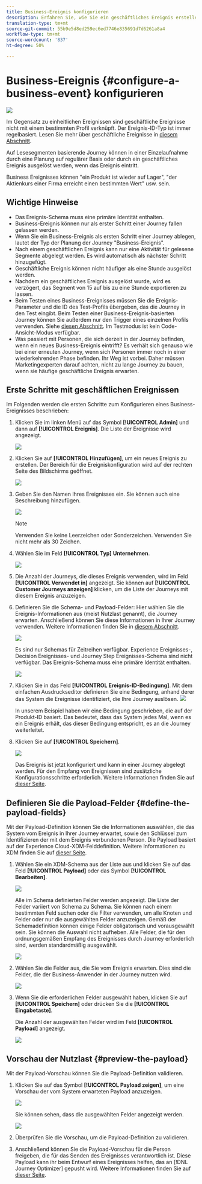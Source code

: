 ```yaml
---
title: Business-Ereignis konfigurieren
description: Erfahren Sie, wie Sie ein geschäftliches Ereignis erstellen
translation-type: tm+mt
source-git-commit: 55b9e5d8ed259ec6ed7746e835691d7d6261a8a4
workflow-type: tm+mt
source-wordcount: '837'
ht-degree: 50%

---
```


# Business-Ereignis {#configure-a-business-event} konfigurieren

![](../assets/do-not-localize/badge.png)

Im Gegensatz zu einheitlichen Ereignissen sind geschäftliche Ereignisse nicht mit einem bestimmten Profil verknüpft. Der Ereignis-ID-Typ ist immer regelbasiert. Lesen Sie mehr über geschäftliche Ereignisse in [diesem Abschnitt](../event/about-events.md).

Auf Lesesegmenten basierende Journey können in einer Einzelaufnahme durch eine Planung auf regulärer Basis oder durch ein geschäftliches Ereignis ausgelöst werden, wenn das Ereignis eintritt.

Business Ereignisses können &quot;ein Produkt ist wieder auf Lager&quot;, &quot;der Aktienkurs einer Firma erreicht einen bestimmten Wert&quot; usw. sein.

## Wichtige Hinweise      

* Das Ereignis-Schema muss eine primäre Identität enthalten.
* Business-Ereignis können nur als erster Schritt einer Journey fallen gelassen werden.
* Wenn Sie ein Business-Ereignis als ersten Schritt einer Journey ablegen, lautet der Typ der Planung der Journey &quot;Business-Ereignis&quot;.
* Nach einem geschäftlichen Ereignis kann nur eine Aktivität für gelesene Segmente abgelegt werden. Es wird automatisch als nächster Schritt hinzugefügt.
* Geschäftliche Ereignis können nicht häufiger als eine Stunde ausgelöst werden.
* Nachdem ein geschäftliches Ereignis ausgelöst wurde, wird es verzögert, das Segment von 15 auf bis zu eine Stunde exportieren zu lassen.
* Beim Testen eines Business-Ereignisses müssen Sie die Ereignis-Parameter und die ID des Test-Profils übergeben, das die Journey in den Test eingibt. Beim Testen einer Business-Ereignis-basierten Journey können Sie außerdem nur den Trigger eines einzelnen Profils verwenden. Siehe [diesen Abschnitt](../building-journeys/testing-the-journey.md#test-business). Im Testmodus ist kein Code-Ansicht-Modus verfügbar.
* Was passiert mit Personen, die sich derzeit in der Journey befinden, wenn ein neues Business-Ereignis eintrifft? Es verhält sich genauso wie bei einer erneuten Journey, wenn sich Personen immer noch in einer wiederkehrenden Phase befinden. Ihr Weg ist vorbei. Daher müssen Marketingexperten darauf achten, nicht zu lange Journey zu bauen, wenn sie häufige geschäftliche Ereignis erwarten.

## Erste Schritte mit geschäftlichen Ereignissen

Im Folgenden werden die ersten Schritte zum Konfigurieren eines Business-Ereignisses beschrieben:

1. Klicken Sie im linken Menü auf das Symbol **[!UICONTROL Admin]** und dann auf **[!UICONTROL Ereignis]**. Die Liste der Ereignisse wird angezeigt.

   ![](../assets/jo-event1.png)

1. Klicken Sie auf **[!UICONTROL Hinzufügen]**, um ein neues Ereignis zu erstellen. Der Bereich für die Ereigniskonfiguration wird auf der rechten Seite des Bildschirms geöffnet.

   ![](../assets/jo-event2.png)

1. Geben Sie den Namen Ihres Ereignisses ein. Sie können auch eine Beschreibung hinzufügen.

   ![](../assets/jo-event3-business.png)

   >[!NOTE]
   >
   >Verwenden Sie keine Leerzeichen oder Sonderzeichen. Verwenden Sie nicht mehr als 30 Zeichen.

1. Wählen Sie im Feld **[!UICONTROL Typ]** **Unternehmen**.

   ![](../assets/jo-event3bis-business.png)

1. Die Anzahl der Journeys, die dieses Ereignis verwenden, wird im Feld **[!UICONTROL Verwendet in]** angezeigt. Sie können auf **[!UICONTROL Customer Journeys anzeigen]** klicken, um die Liste der Journeys mit diesem Ereignis anzuzeigen.

1. Definieren Sie die Schema- und Payload-Felder: Hier wählen Sie die Ereignis-Informationen aus (meist Nutzlast genannt), die Journey erwarten. Anschließend können Sie diese Informationen in Ihrer Journey verwenden. Weitere Informationen finden Sie in [diesem Abschnitt](../event/about-creating-business.md#define-the-payload-fields).

   ![](../assets/jo-event5-business.png)

   Es sind nur Schemas für Zeitreihen verfügbar. Experience Ereignisses-, Decision Ereignisses- und Journey Step Ereignisses-Schema sind nicht verfügbar. Das Ereignis-Schema muss eine primäre Identität enthalten.

   ![](../assets/test-profiles-4.png)

1. Klicken Sie in das Feld **[!UICONTROL Ereignis-ID-Bedingung]**. Mit dem einfachen Ausdruckseditor definieren Sie eine Bedingung, anhand derer das System die Ereignisse identifiziert, die Ihre Journey auslösen.
   ![](../assets/jo-event6-business.png)

   In unserem Beispiel haben wir eine Bedingung geschrieben, die auf der Produkt-ID basiert. Das bedeutet, dass das System jedes Mal, wenn es ein Ereignis erhält, das dieser Bedingung entspricht, es an die Journey weiterleitet.

1. Klicken Sie auf **[!UICONTROL Speichern]**.

   ![](../assets/journey7-business.png)

   Das Ereignis ist jetzt konfiguriert und kann in einer Journey abgelegt werden. Für den Empfang von Ereignissen sind zusätzliche Konfigurationsschritte erforderlich. Weitere Informationen finden Sie auf [dieser Seite](../event/additional-steps-to-send-events-to-journey-orchestration.md).

## Definieren Sie die Payload-Felder {#define-the-payload-fields}

Mit der Payload-Definition können Sie die Informationen auswählen, die das System vom Ereignis in Ihrer Journey erwartet, sowie den Schlüssel zum Identifizieren der mit dem Ereignis verbundenen Person. Die Payload basiert auf der Experience Cloud-XDM-Felddefinition. Weitere Informationen zu XDM finden Sie auf [dieser Seite](https://experienceleague.adobe.com/docs/experience-platform/xdm/home.html?lang=de).

1. Wählen Sie ein XDM-Schema aus der Liste aus und klicken Sie auf das Feld **[!UICONTROL Payload]** oder das Symbol **[!UICONTROL Bearbeiten]**.

   ![](../assets/journey8-business.png)

   Alle im Schema definierten Felder werden angezeigt. Die Liste der Felder variiert von Schema zu Schema. Sie können nach einem bestimmten Feld suchen oder die Filter verwenden, um alle Knoten und Felder oder nur die ausgewählten Felder anzuzeigen. Gemäß der Schemadefinition können einige Felder obligatorisch und vorausgewählt sein. Sie können die Auswahl nicht aufheben. Alle Felder, die für den ordnungsgemäßen Empfang des Ereignisses durch Journey erforderlich sind, werden standardmäßig ausgewählt.

   ![](../assets/journey9-business.png)

1. Wählen Sie die Felder aus, die Sie vom Ereignis erwarten. Dies sind die Felder, die der Business-Anwender in der Journey nutzen wird.

   ![](../assets/journey10-business.png)

1. Wenn Sie die erforderlichen Felder ausgewählt haben, klicken Sie auf **[!UICONTROL Speichern]** oder drücken Sie die **[!UICONTROL Eingabetaste]**.

   Die Anzahl der ausgewählten Felder wird im Feld **[!UICONTROL Payload]** angezeigt.

   ![](../assets/journey12-business.png)

## Vorschau der Nutzlast {#preview-the-payload}

Mit der Payload-Vorschau können Sie die Payload-Definition validieren.

1. Klicken Sie auf das Symbol **[!UICONTROL Payload zeigen]**, um eine Vorschau der vom System erwarteten Payload anzuzeigen.

   ![](../assets/journey13-business.png)

   Sie können sehen, dass die ausgewählten Felder angezeigt werden.

   ![](../assets/journey14-business.png)

1. Überprüfen Sie die Vorschau, um die Payload-Definition zu validieren.

1. Anschließend können Sie die Payload-Vorschau für die Person freigeben, die für das Senden des Ereignisses verantwortlich ist. Diese Payload kann ihr beim Entwurf eines Ereignisses helfen, das an [!DNL Journey Optimizer] gepusht wird. Weitere Informationen finden Sie auf [dieser Seite](../event/additional-steps-to-send-events-to-journey-orchestration.md).

